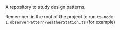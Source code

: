 A repository to study design patterns.

Remember: in the root of the project to run `ts-node 1.observerPattern/weatherStation.ts` (for example)
 